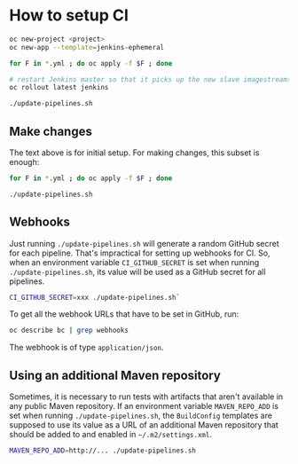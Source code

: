 # How to setup CI

```bash
oc new-project <project>
oc new-app --template=jenkins-ephemeral

for F in *.yml ; do oc apply -f $F ; done

# restart Jenkins master so that it picks up the new slave imagestreams
oc rollout latest jenkins

./update-pipelines.sh
```

## Make changes

The text above is for initial setup. For making changes, this subset
is enough:

```bash
for F in *.yml ; do oc apply -f $F ; done

./update-pipelines.sh
```

## Webhooks

Just running `./update-pipelines.sh` will generate a random GitHub secret
for each pipeline. That's impractical for setting up webhooks for CI.
So, when an environment variable `CI_GITHUB_SECRET` is set when running
`./update-pipelines.sh`, its value will be used as a GitHub secret for all
pipelines.

```bash
CI_GITHUB_SECRET=xxx ./update-pipelines.sh`
```

To get all the webhook URLs that have to be set in GitHub, run:

```bash
oc describe bc | grep webhooks
```

The webhook is of type `application/json`.

## Using an additional Maven repository

Sometimes, it is necessary to run tests with artifacts that aren't
available in any public Maven repository. If an environment variable
`MAVEN_REPO_ADD` is set when running `./update-pipelines.sh`, the
`BuildConfig` templates are supposed to use its value as a URL
of an additional Maven repository that should be added to and
enabled in `~/.m2/settings.xml`.

```bash
MAVEN_REPO_ADD=http://... ./update-pipelines.sh
```
